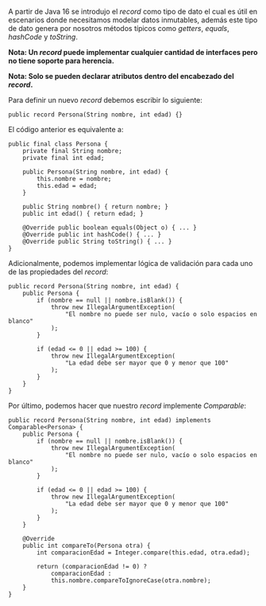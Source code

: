 A partir de Java 16 se introdujo el *record* como tipo de dato el cual es útil en escenarios donde necesitamos modelar datos inmutables, además este tipo de dato genera por nosotros métodos típicos como *getters*, *equals*, *hashCode* y *toString*.

**Nota: Un *record* puede implementar cualquier cantidad de interfaces pero no tiene soporte para herencia.**

**Nota: Solo se pueden declarar atributos dentro del encabezado del *record*.**

Para definir un nuevo *record* debemos escribir lo siguiente:

```
public record Persona(String nombre, int edad) {}
```

El código anterior es equivalente a:

```
public final class Persona {
    private final String nombre;
    private final int edad;

    public Persona(String nombre, int edad) {
        this.nombre = nombre;
        this.edad = edad;
    }

    public String nombre() { return nombre; }
    public int edad() { return edad; }

    @Override public boolean equals(Object o) { ... }
    @Override public int hashCode() { ... }
    @Override public String toString() { ... }
}
```

Adicionalmente, podemos implementar lógica de validación para cada uno de las propiedades del *record*:

```
public record Persona(String nombre, int edad) {
    public Persona {
        if (nombre == null || nombre.isBlank()) {
            throw new IllegalArgumentException(
	            "El nombre no puede ser nulo, vacío o solo espacios en blanco"
	        );
        }
        
        if (edad <= 0 || edad >= 100) {
            throw new IllegalArgumentException(
	            "La edad debe ser mayor que 0 y menor que 100"
	        );
        }
    }
}
```

Por último, podemos hacer que nuestro *record* implemente *Comparable*:

```
public record Persona(String nombre, int edad) implements Comparable<Persona> {
    public Persona {
        if (nombre == null || nombre.isBlank()) {
            throw new IllegalArgumentException(
	            "El nombre no puede ser nulo, vacío o solo espacios en blanco"
	        );
        }
        
        if (edad <= 0 || edad >= 100) {
            throw new IllegalArgumentException(
	            "La edad debe ser mayor que 0 y menor que 100"
	        );
        }
    }

    @Override
    public int compareTo(Persona otra) {
        int comparacionEdad = Integer.compare(this.edad, otra.edad);
        
        return (comparacionEdad != 0) ? 
	        comparacionEdad : 
	        this.nombre.compareToIgnoreCase(otra.nombre);
    }
}

```
